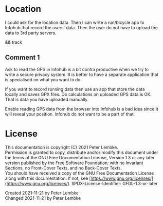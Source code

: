 # Location

I could ask for the location data. Then I can write a run/bicycle app to Infohub that record the users' data. Then the user do not have to upload the data to 3rd party servers.

&& track

## Comment 1
Ask to read the GPS in Infohub is a bit contra productive when we try to write a secure privacy system. 
It is better to have a separate application that is specialised on what you want to do.

If you want to record running data then use an app that store the data locally and saves GPX files.
Do calculations on uploaded GPS data is OK. That is data you have uploaded manually.

Enable reading GPS data from the browser into Infohub is a bad idea since it will reveal your position. Infohub do not want to be a part of that.

# License
This documentation is copyright (C) 2021 Peter Lembke.  
Permission is granted to copy, distribute and/or modify this document under the terms of the GNU Free Documentation License, Version 1.3 or any later version published by the Free Software Foundation; with no Invariant Sections, no Front-Cover Texts, and no Back-Cover Texts.  
You should have received a copy of the GNU Free Documentation License along with this documentation. If not, see [https://www.gnu.org/licenses/](https://www.gnu.org/licenses/).  SPDX-License-Identifier: GFDL-1.3-or-later

Created 2021-11-21 by Peter Lembke  
Changed 2021-11-21 by Peter Lembke  
